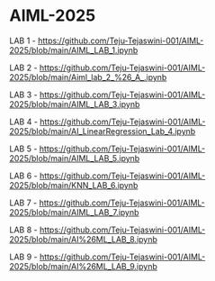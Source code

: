 # AIML-2025
LAB 1 - https://github.com/Teju-Tejaswini-001/AIML-2025/blob/main/AIML_LAB_1.ipynb

LAB 2 - https://github.com/Teju-Tejaswini-001/AIML-2025/blob/main/Aiml_lab_2_%26_A_.ipynb

LAB 3 - https://github.com/Teju-Tejaswini-001/AIML-2025/blob/main/AIML_LAB_3.ipynb

LAB 4 - https://github.com/Teju-Tejaswini-001/AIML-2025/blob/main/AI_LinearRegression_Lab_4.ipynb

LAB 5 - https://github.com/Teju-Tejaswini-001/AIML-2025/blob/main/AIML_LAB_5.ipynb

LAB 6 - https://github.com/Teju-Tejaswini-001/AIML-2025/blob/main/KNN_LAB_6.ipynb

LAB 7 - https://github.com/Teju-Tejaswini-001/AIML-2025/blob/main/AIML_LAB_7.ipynb

LAB 8 - https://github.com/Teju-Tejaswini-001/AIML-2025/blob/main/AI%26ML_LAB_8.ipynb

LAB 9 - https://github.com/Teju-Tejaswini-001/AIML-2025/blob/main/AI%26ML_LAB_9.ipynb

